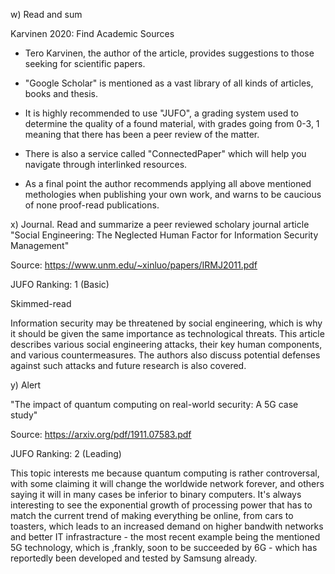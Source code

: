 w) Read and sum

Karvinen 2020: Find Academic Sources

- Tero Karvinen, the author of the article, provides suggestions to those seeking for scientific papers.

- "Google Scholar" is mentioned as a vast library of all kinds of articles, books and thesis.

- It is highly recommended to use "JUFO", a grading system used to determine the quality of a found material, with grades going from 0-3, 1 meaning that there has been a peer review of the matter.

- There is also a service called "ConnectedPaper" which will help you navigate through interlinked resources.

- As a final point the author recommends applying all above mentioned methologies when publishing your own work, and warns to be caucious of none proof-read publications.

x) Journal. Read and summarize a peer reviewed scholary journal article
 "Social Engineering: The Neglected Human Factor for Information Security Management"
 
 Source: https://www.unm.edu/~xinluo/papers/IRMJ2011.pdf
 
 JUFO Ranking: 1 (Basic)
 
 Skimmed-read
 
 Information security may be threatened by social engineering, which is why it should be given the same importance as technological threats. This article describes various social engineering attacks, their key human components, and various countermeasures. The authors also discuss potential defenses against such attacks and future research is also covered.
 
y) Alert

"The impact of quantum computing on real-world security: A 5G case study"

Source: https://arxiv.org/pdf/1911.07583.pdf

JUFO Ranking: 2 (Leading)

This topic interests me because quantum computing is rather controversal, with some claiming it will change the worldwide network forever, and others saying it will in many cases be inferior to binary computers. It's always interesting to see the exponential growth of processing power that has to match the current trend of making everything be online, from cars to toasters, which leads to an increased demand on higher bandwith networks and better IT infrastracture - the most recent example being the mentioned 5G technology, which is ,frankly, soon to be succeeded by 6G - which has reportedly been developed and tested by Samsung already.
